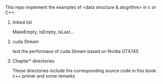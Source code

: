 This repo implement the examples of <data structure & alogrithm> in c or C++.

1. linked list

	MakeEmpty, IsEmpty, IsLast...

2. cuda Stream 

	test the performace of cuda Stream based on Nvidia GTX745

3. Chapter* directories
	
	These directories include the corresponding source code in this book: c++ primer and some remarks
